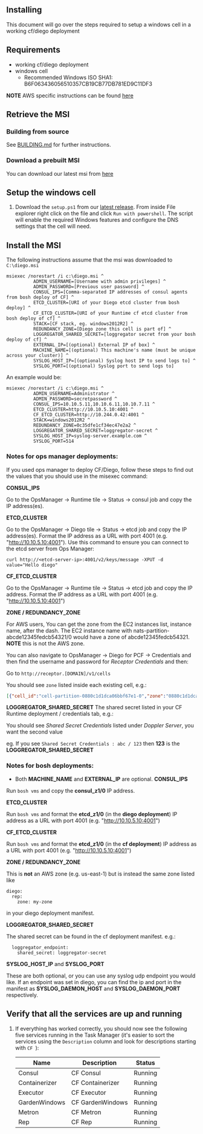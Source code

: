 ## Installing

This document will go over the steps required to setup a windows cell
in a working cf/diego deployment

## Requirements

- working cf/diego deployment
- windows cell
  - Recommended Windows ISO SHA1: B6F063436056510357CB19CB77DB781ED9C11DF3

**NOTE** AWS specific instructions can be found [here](AWS.md)

## Retrieve the MSI

### Building from source

See [BUILDING.md](BUILDING.md) for further instructions.

### Download a prebuilt MSI

You can download our latest msi from
[here](https://github.com/pivotal-cf/diego-windows-msi/releases/latest)

## Setup the windows cell

1. Download the `setup.ps1` from our [latest release](https://github.com/pivotal-cf/diego-windows-msi/releases/latest). From inside File explorer right click on the file and click `Run with powershell`. The script will enable the required Windows features
and configure the DNS settings that the cell will need.

## Install the MSI

The following instructions assume that the msi was downloaded to `C:\diego.msi`

```
msiexec /norestart /i c:\diego.msi ^
          ADMIN_USERNAME=[Username with admin privileges] ^
          ADMIN_PASSWORD=[Previous user password] ^
          CONSUL_IPS=[Comma-separated IP addresses of consul agents from bosh deploy of CF] ^
          ETCD_CLUSTER=[URI of your Diego etcd cluster from bosh deploy] ^
          CF_ETCD_CLUSTER=[URI of your Runtime cf etcd cluster from bosh deploy of cf] ^
          STACK=[CF stack, eg. windows2012R2] ^
          REDUNDANCY_ZONE=[Diego zone this cell is part of] ^
          LOGGREGATOR_SHARED_SECRET=[loggregator secret from your bosh deploy of cf] ^
          EXTERNAL_IP=[(optional) External IP of box] ^
          MACHINE_NAME=[(optional) This machine's name (must be unique across your cluster)] ^
          SYSLOG_HOST_IP=[(optional) Syslog host IP to send logs to] ^
          SYSLOG_PORT=[(optional) Syslog port to send logs to]
```

An example would be:

```
msiexec /norestart /i c:\diego.msi ^
          ADMIN_USERNAME=Administrator ^
          ADMIN_PASSWORD=secretpassword ^
          CONSUL_IPS=10.10.5.11,10.10.6.11,10.10.7.11 ^
          ETCD_CLUSTER=http://10.10.5.10:4001 ^
          CF_ETCD_CLUSTER=http://10.244.0.42:4001 ^
          STACK=windows2012R2 ^
          REDUNDANCY_ZONE=0c35dfe1cf34ec47e2a2 ^
          LOGGREGATOR_SHARED_SECRET=loggregator-secret ^
          SYSLOG_HOST_IP=syslog-server.example.com ^
          SYSLOG_PORT=514
```

### Notes for ops manager deployments:

If you used ops manager to deploy CF/Diego, follow these steps to find out
the values that you should use in the misexec command:

**CONSUL_IPS**

Go to the OpsManager -> Runtime tile -> Status -> consul job and copy
the IP address(es).

**ETCD_CLUSTER**

Go to the OpsManager -> Diego tile -> Status -> etcd job and copy the
IP address(es). Format the IP address as a URL with port 4001
(e.g. "http://10.10.5.10:4001"). Use this command to ensure you can
connect to the etcd server from Ops Manager:

```
curl http://<etcd-server-ip>:4001/v2/keys/message -XPUT -d value="Hello diego"
```

**CF_ETCD_CLUSTER**

Go to the OpsManager -> Runtime tile -> Status -> etcd job and copy
the IP address. Format the IP address as a URL with port 4001
(e.g. "http://10.10.5.10:4001")

**ZONE / REDUNDANCY_ZONE**

For AWS users, You can get the zone from the EC2 instances list,
instance name, after the dash. The EC2 instance name with
nats-partition-abcde12345fedcb54321/0 would have a zone of
abcde12345fedcb54321. **NOTE** this is not the AWS zone.

You can also navigate to OpsManager -> Diego for PCF -> Credentials
and then find the username and password for *Receptor Credentials* and
then:

Go to `http://receptor.[DOMAIN]/v1/cells`

You should see `zone` listed inside each existing cell, e.g.:

```json
[{"cell_id":"cell-partition-0880c1d1dca06bbf67e1-0","zone":"0880c1d1dca06bbf67e1","capacity":{"memory_mb":30679,"disk_mb":15993,"containers":256}}]
```

**LOGGREGATOR_SHARED_SECRET**
The shared secret listed in your CF Runtime deployment / credentials
tab, e.g.:

You should see *Shared Secret Credentials* listed under *Doppler
Server*, you want the second value

eg. If you see `Shared Secret Credentials : abc / 123` then **123** is
the **LOGGREGATOR_SHARED_SECRET**

### Notes for bosh deployments:
- Both **MACHINE_NAME** and **EXTERNAL_IP** are optional.
**CONSUL_IPS**

Run `bosh vms` and copy the **consul_z1/0** IP address.

**ETCD_CLUSTER**

Run `bosh vms` and format the **etcd_z1/0** (in the **diego
deployment**) IP address as a URL with port 4001
(e.g. "http://10.10.5.10:4001")

**CF_ETCD_CLUSTER**

Run `bosh vms` and format the **etcd_z1/0** (in the **cf
deployment**) IP address as a URL with port 4001
(e.g. "http://10.10.5.10:4001")

**ZONE / REDUNDANCY_ZONE**

This is **not** an AWS zone (e.g. us-east-1) but is instead the same
zone listed like

```
diego:
  rep:
    zone: my-zone
```
in your diego deployment manifest.

**LOGGREGATOR_SHARED_SECRET**

The shared secret can be found in the cf deployment manifest. e.g.:

```
  loggregator_endpoint:
    shared_secret: loggregator-secret
```

**SYSLOG_HOST_IP** and **SYSLOG_PORT**

These are both optional, or you can use any syslog udp endpoint you
would like. If an endpoint was set in diego, you can find the ip and
port in the manifest as **SYSLOG_DAEMON_HOST** and
**SYSLOG_DAEMON_PORT** respectively.

## Verify that all the services are up and running

1. If everything has worked correctly, you should now see the
   following five services running in the Task Manager (it's easier to
   sort the services using the `Description` column and look for
   descriptions starting with `CF `):

   | Name          | Description      | Status  |
   |---------------|------------------|---------|
   | Consul        | CF Consul        | Running |
   | Containerizer | CF Containerizer | Running |
   | Executor      | CF Executor      | Running |
   | GardenWindows | CF GardenWindows | Running |
   | Metron        | CF Metron        | Running |
   | Rep           | CF Rep           | Running |
